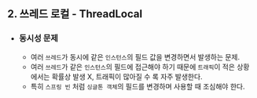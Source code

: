 ## 2. 쓰레드 로컬 - ThreadLocal

* ### 동시성 문제
  * 여러 `쓰레드`가 동시에 같은 `인스턴스`의 필드 값을 변경하면서 발생하는 문제.
  * 여러 `쓰레드`가 같은 `인스턴스`의 필드에 접근해야 하기 때문에 `트래픽`이 적은 상황에서는 확률상 발생 X,
  트래픽이 많아질 수 록 자주 발생한다.
  * 특히 `스프링 빈` 처럼 `싱글톤 객체`의 필드를 변경하며 사용할 때 조심해야 한다.